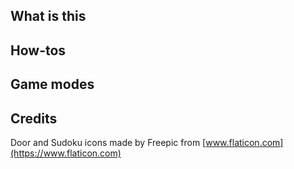 ## What is this

## How-tos

## Game modes

## Credits
Door and Sudoku icons made by Freepic from [www.flaticon.com](https://www.flaticon.com)

